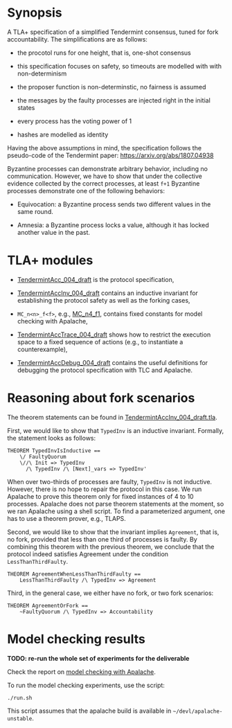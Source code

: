 # Synopsis
 
 A TLA+ specification of a simplified Tendermint consensus, tuned for
 fork accountability. The simplifications are as follows:

 - the procotol runs for one height, that is, one-shot consensus

 - this specification focuses on safety, so timeouts are modelled with
   with non-determinism

 - the proposer function is non-determinstic, no fairness is assumed

 - the messages by the faulty processes are injected right in the initial states

 - every process has the voting power of 1

 - hashes are modelled as identity

 Having the above assumptions in mind, the specification follows the pseudo-code
 of the Tendermint paper: https://arxiv.org/abs/1807.04938

 Byzantine processes can demonstrate arbitrary behavior, including
 no communication. However, we have to show that under the collective evidence
 collected by the correct processes, at least `f+1` Byzantine processes demonstrate
 one of the following behaviors:

   - Equivocation: a Byzantine process sends two different values
     in the same round.

   - Amnesia: a Byzantine process locks a value, although it has locked
     another value in the past.

# TLA+ modules
 
 - [TendermintAcc_004_draft](TendermintAcc_004_draft.tla) is the protocol
   specification,

 - [TendermintAccInv_004_draft](TendermintAccInv_004_draft.tla) contains an
   inductive invariant for establishing the protocol safety as well as the
   forking cases,

 - `MC_n<n>_f<f>`, e.g., [MC_n4_f1](MC_n4_f1.tla), contains fixed constants
   for model checking with Apalache,

 - [TendermintAccTrace_004_draft](TendermintAccTrace_004_draft.tla) shows how
   to restrict the execution space to a fixed sequence of actions (e.g., to
   instantiate a counterexample),

 - [TendermintAccDebug_004_draft](TendermintAccDebug_004_draft.tla) contains
   the useful definitions for debugging the protocol specification with TLC and
   Apalache.

# Reasoning about fork scenarios

The theorem statements can be found in
[TendermintAccInv_004_draft.tla](TendermintAccInv_004_draft.tla).

First, we would like to show that `TypedInv` is an inductive invariant.
Formally, the statement looks as follows:

```tla
THEOREM TypedInvIsInductive ==
    \/ FaultyQuorum
    \//\ Init => TypedInv
      /\ TypedInv /\ [Next]_vars => TypedInv'
```

When over two-thirds of processes are faulty, `TypedInv` is not inductive.
However, there is no hope to repair the protocol in this case. We run Apalache
to prove this theorem only for fixed instances of 4 to 10 processes.  Apalache
does not parse theorem statements at the moment, so we ran Apalache using a
shell script. To find a parameterized argument, one has to use a theorem
prover, e.g., TLAPS.

Second, we would like to show that the invariant implies `Agreement`, that is,
no fork, provided that less than one third of processes is faulty. By combining
this theorem with the previous theorem, we conclude that the protocol indeed
satisfies Agreement under the condition `LessThanThirdFaulty`.

```tla
THEOREM AgreementWhenLessThanThirdFaulty ==
    LessThanThirdFaulty /\ TypedInv => Agreement
```

Third, in the general case, we either have no fork, or two fork scenarios:

```tla
THEOREM AgreementOrFork ==
    ~FaultyQuorum /\ TypedInv => Accountability
```

# Model checking results   

**TODO: re-run the whole set of experiments for the deliverable**

Check the report on [model checking with Apalache](./results/001indinv-apalache-report.md).

To run the model checking experiments, use the script:

```console
./run.sh
```

This script assumes that the apalache build is available in
`~/devl/apalache-unstable`.


